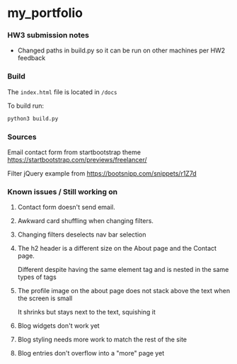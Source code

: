 # my_portfolio

### HW3 submission notes
* Changed paths in build.py so it can be run on other machines per HW2 feedback

### Build

The `index.html` file is located in `/docs`

To build run:
```bash
python3 build.py
```

### Sources
Email contact form from startbootstrap theme
    https://startbootstrap.com/previews/freelancer/

Filter jQuery example from
    https://bootsnipp.com/snippets/r1Z7d

### Known issues / Still working on
1. Contact form doesn't send email.
1. Awkward card shuffling when changing filters.
1. Changing filters deselects nav bar selection
1. The h2 header is a different size on the About page and the Contact page.

   Different despite having the same element tag and is nested in the same types of tags
1. The profile image on the about page does not stack above the text when the screen is small 

   It shrinks but stays next to the text, squishing it

1. Blog widgets don't work yet
1. Blog styling needs more work to match the rest of the site
1. Blog entries don't overflow into a "more" page yet
